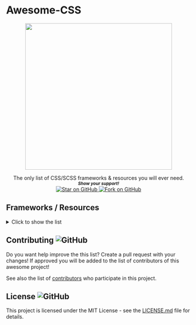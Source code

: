 # Awesome-CSS


<p align="center">
  <img height="400" src="" />
</p>
<div align="center">
The only list of CSS/SCSS frameworks & resources you will ever need.
  
  
   <br>
  <small> <b><i>Show your support!</i> </b></small>
  <br>
   <a href="https://github.com/MarketingPipeline/CSS-Frameworks">
    <img title="Star on GitHub" src="https://img.shields.io/github/stars/MarketingPipeline/CSS-Frameworks.svg?style=social&label=Star">
  </a>
  <a href="https://github.com/MarketingPipeline/CSS-Frameworks/fork">
    <img title="Fork on GitHub" src="https://img.shields.io/github/forks/MarketingPipeline/CSS-Frameworks.svg?style=social&label=Fork">
  </a>
   </p>  
 </div>


## Frameworks / Resources

<details>
<summary>Click to show the list</summary>
<br>


[7.css:](https://github.com/khang-nd/7.css) A tiny CSS framework for building faithful recreations of the Windows 7 UI.

[98.css:](https://github.com/jdan/98.css) A design system for building faithful recreations of old UIs. 

[Amaze UI:](https://github.com/amazeui/amazeui) A mobile-first and modular front-end framework.

[AESTHETIC CSS:](https://github.com/torch2424/aesthetic-css) A vaporwave CSS framework. 🌴🐬

[animate.css:](https://github.com/animate-css/animate.css)  A cross-browser library of CSS animations. As easy to use as an easy thing.

[aqua.css:](https://github.com/alphardex/aqua.css) A elegant CSS Framework.

[awsm.css:](https://github.com/igoradamenko/awsm.css) Simple CSS library for semantic HTML markup

[base:](https://github.com/getbase/base) A Rock Solid, Responsive CSS Framework built to work on all devices big, small and in-between.

[Basic.css:](https://github.com/vladocar/Basic.css) Classless CSS Starter File

[basscss:](https://github.com/basscss/basscss/) Low-level CSS Toolkit – the original Functional/Utility/Atomic CSS library

[Bahunya:](https://github.com/Kimeiga/bahunya) 10KB classless CSS framework with responsive typography, navbar, syntax highlighting, etc.

[bootstrap:](https://github.com/twbs/bootstrap) The most popular HTML, CSS, and JavaScript framework for developing responsive, mobile first projects on the web.

[BOOTSTRA.386:](https://github.com/kristopolous/BOOTSTRA.386) A vintage 1980s DOS inspired Twitter Bootstrap theme.

[bourbon:](https://github.com/thoughtbot/bourbon/) A Lightweight Sass Tool Set.

[bonsai.css:](https://github.com/bonsaicss/bonsai.css) A Utility Complete CSS Framework for less than 45kb (8kB Gzipped).

[bojler:](https://github.com/Slicejack/bojler) Bojler is an email framework.

[bulma:](https://github.com/jgthms/bulma) Modern CSS framework based on Flexbox.

[Blitz:](https://github.com/FriendsOfEpub/Blitz) An eBook Framework (CSS + template).

[carbon:](https://github.com/carbon-design-system/carbon) A design system built by IBM.

[Caramel.CSS:](https://github.com/caramelcss/caramel) A simple to use, easy to remember css framework.

[Concise.css:](https://github.com/ConciseCSS/concise.css) A CSS framework that's lightweight and easy-to-use. Give up the bloat. Stop tripping over your classes. Be Concise.

[cutestrap:](https://github.com/tylerchilds/cutestrap) A strong, independent CSS Framework. Only 2.7KB minified & gzipped.

[Centurion:](https://github.com/justinhough/Centurion) Centurion is a web-based framework for rapid prototyping and building larger web projects.

[Charts.css:](https://github.com/ChartsCSS/charts.css) Open source CSS framework for data visualization.

[chota:](https://github.com/jenil/chota) A micro (3kb) CSS framework.

[codyhouse-framework:](https://github.com/CodyHouse/codyhouse-framework) A lightweight front-end framework for building accessible, bespoke interfaces.

[classic.css:](https://github.com/npjg/classic.css) Generate a Classic Mac interface in your browser.

[Cirrus:](https://github.com/Spiderpig86/Cirrus) The SCSS framework for the modern web.

[cssfx:](https://github.com/jolaleye/cssfx) ✨ Beautifully simple click-to-copy CSS effects.

[css-buttons:](https://github.com/eludadev/css-buttons) 100 Modern CSS Buttons, Free And Royalty Free.

[daisyui:](https://github.com/saadeghi/daisyui) The most popular, free and open-source Tailwind CSS component library.

[Element:](https://github.com/ElemeFE/element) A Vue 2.0 based component library for developers, designers and product managers.

[elementary.css:](https://github.com/1j01/elementary.css) Elementary OS's stylesheet converted to browser CSS.

[Filters.css:](https://github.com/bansal/filters.css) CSS only library to apply color filters.

[furatto:](https://github.com/IcaliaLabs/furatto) It's a flat, fast and powerful front-end framework for rapid web development.

[flexboxgrid:](https://github.com/kristoferjoseph/flexboxgrid) Grid based on CSS3 flexbox.

[foundation-sites:](https://github.com/foundation/foundation-sites) The most advanced responsive front-end framework in the world. Quickly create prototypes and production code for sites that work on any kind of device.

[Fomantic-UI:](https://github.com/fomantic/fomantic-ui) Fomantic-UI is the official community fork of Semantic-UI.

[Gutenberg:](https://github.com/BafS/Gutenberg) Modern framework to print the web correctly.

[geo-bootstrap:](https://github.com/divshot/geo-bootstrap) A timeless Twitter Bootstrap theme built for the modern web.

[Homebrewery:](https://github.com/naturalcrit/homebrewery/blob/master/phb.standalone.css) A CSS stylesheet to create authentic looking D&D homebrews.

[hack:](https://github.com/egoist/hack) ⛷ Dead simple CSS framework.

[Halfmoon:](https://github.com/halfmoonui/halfmoon/) Front-end framework with a built-in dark mode and full customizability using CSS variables; great for building dashboards and tools.

[Hover:](https://github.com/IanLunn/Hover) A collection of CSS3 powered hover effects to be applied to links, buttons, logos, SVG, featured images and so on. Easily apply to your own elements, modify or just use for inspiration. Available in CSS, Sass, and LESS.

[hiq:](https://github.com/jonathanharrell/hiq) A lightweight, progressive, high-IQ CSS framework.

[IsometricSass:](https://github.com/MorganCaron/IsometricSass) Sass library to make isometric 2D without javascript

[inuitcss:](https://github.com/inuitcss/inuitcss) Extensible, scalable, Sass-based, OOCSS framework for large and long-lasting UI projects.

[Jeet:](https://github.com/mojotech/jeet) The most advanced, yet intuitive, grid system available for Sass or Stylus.

[knopf.css:](https://github.com/frameable/knopf.css) Modern, modular, extensible button system designed for both rapid prototyping and production-ready applications.

[lit:](https://github.com/ajusa/lit) World's smallest responsive 🔥 css framework (395 bytes).

[Materialize](https://materializecss.com/)

[material-components-web:](https://github.com/material-components/material-components-web) Modular and customizable Material Design UI components for the web.

[Metro 4:](https://github.com/olton/Metro-UI-CSS) Impressive component library for expressive web development! Build responsive projects on the web with the first front-end component library in Metro Style. And now there are even more opportunities every day!

[mobi.css:](https://github.com/mobi-css/mobi.css) A lightweight, scalable, mobile-first CSS framework

[modern-normalize:](https://github.com/sindresorhus/modern-normalize) 🐒 Normalize browsers' default style

[modern-css-reset:](https://github.com/hankchizljaw/modern-css-reset) A bare-bones CSS reset for modern web development.

[mdb-ui-kit:](https://github.com/mdbootstrap/mdb-ui-kit) Bootstrap 5 & Material Design 2.0 UI KIT.

[milligram:](https://github.com/milligram/milligram) A minimalist CSS framework.

[mini.css:](https://github.com/Chalarangelo/mini.css) A minimal, responsive, style-agnostic CSS framework!

[minireset.css:](https://github.com/jgthms/minireset.css) A tiny modern CSS reset.

[mui:](https://github.com/muicss/mui) A lightweight CSS framework that follows Google's Material Design guidelines.

[MVP.css:](https://github.com/andybrewer/mvp/) Minimalist stylesheet for HTML elements.

[Natural Selection:](https://github.com/frontaid/natural-selection) CSS Boilerplate / Starter Kit: Collection of best-practice CSS selectors.

[normalize.css:](https://github.com/necolas/normalize.css/) A modern alternative to CSS resets.

[NES.css:](https://github.com/nostalgic-css/NES.css) NES-style CSS Framework | ファミコン風CSSフレームワーク

[papercss:](https://github.com/papercss/papercss) The Less Formal CSS Framework.

[patternfly:](https://github.com/patternfly/patternfly) An open source design system built to drive consistency and unify teams.

[pico:](https://github.com/picocss/pico) Minimal CSS Framework for semantic HTML

[picnic:](https://github.com/franciscop/picnic) A beautiful CSS library to kickstart your projects

[primer:](https://github.com/primer/css) The CSS design system that powers GitHub

[primitive:](https://github.com/taniarascia/primitive)  ⛏️ ‎ A front-end design toolkit for developing web apps.

[PSone.css:](https://github.com/micah5/PSone.css) 🎮 PS1 style CSS Framework, inspired by NES.css

[pure:](https://github.com/pure-css/pure/) A set of small, responsive CSS modules that you can use in every web project.

[Puppertino:](https://github.com/codedgar/Puppertino) A CSS framework based on Human Guidelines from apple.

[Phonon:](https://github.com/phonon-framework/phonon) A responsive front-end framework with a focus on simplicity and flexibility.

[Ratchet:](https://github.com/twbs/ratchet) Build mobile apps with simple HTML, CSS, and JavaScript components.

[ress:](https://github.com/filipelinhares/ress) 🚿 A modern CSS reset.

[Responsive:](https://github.com/responsivebp/responsive) A super lightweight HTML, Sass, CSS, and JavaScript framework for building responsive websites.

[RPGUI:](https://github.com/RonenNess/RPGUI) Lightweight framework for old-school RPG GUI in web!.

[sanitize.css:](https://github.com/csstools/sanitize.css) A best-practices CSS foundation.

[sakura:](https://github.com/oxalorg/sakura) A minimal css framework/theme.

[Skeleton:](https://github.com/dhg/Skeleton/) A Dead Simple, Responsive Boilerplate for Mobile-Friendly Development.

[Skin:](https://github.com/eBay/skin) Pure CSS framework designed & developed by eBay for a branded, e-commerce marketplace. Created by eBay.

[Semantic-UI:](https://github.com/semantic-org/semantic-ui) a UI component framework based around useful principles from natural language.

[slim.js:](https://github.com/slimjs/slim.js) Fast & Robust Front-End Micro-framework based on modern standards.

[simple.css:](https://github.com/kevquirk/simple.css) Simple.css is a classless CSS template that allows you to make a good looking website really quickly.

[spectre:](https://github.com/picturepan2/spectre) A Lightweight, Responsive and Modern CSS Framework.

[susy:](https://github.com/oddbird/susy) Responsive layout toolkit for Sass.

[SPCSS:](https://github.com/susam/spcss) A simple, minimal, classless stylesheet for simple HTML pages.

[Propeller:](https://github.com/digicorp/propeller) Develop more, Code less. A front-end responsive framework based on Google's Material Design Standards & Bootstrap.

[tacit:](https://github.com/yegor256/tacit) CSS framework for dummies, without a single CSS class

[Tabler:](https://github.com/tabler/tabler) Free and open-source HTML Dashboard UI Kit built on Bootstrap

[tailwindcss:](https://github.com/tailwindlabs/tailwindcss) A utility-first CSS framework for rapid UI development.

[tawian-frontend:](https://github.com/maxbeier/tawian-frontend) A markdowny CSS framework.

[terminal.css:](https://github.com/Gioni06/terminal.css) Modern and minimalistic CSS framework for terminal enthusiasts.

[tentcss:](https://github.com/sitetent/tentcss) A CSS survival kit. Includes only the essentials to make camp.

[turretcss:](https://github.com/turretcss/turretcss) A framework for rapid development of responsive and accessible websites.

[TuiCss:](https://github.com/vinibiavatti1/TuiCss) A text-based user interface CSS library.

[uikit:](https://github.com/uikit/uikit) A lightweight and modular front-end framework for developing fast and powerful web interfaces.

[universal.css:](https://github.com/marmelab/universal.css) The only CSS you will ever need.

[unnamed-css-framework:](https://github.com/smakosh/unnamed-css-framework) A simple colorful CSS framework.

[unsemantic:](https://github.com/nathansmith/unsemantic) Fluid grid for mobile, tablet, and desktop.

[Vanilla:](https://github.com/canonical-web-and-design/vanilla-framework/) A simple, extensible CSS framework.

[Vital:](https://github.com/doximity/vital) A minimally invasive CSS framework for modern web applications.

[water.css:](https://github.com/kognise/water.css) A drop-in collection of CSS styles to make simple websites just a little nicer

[wired-elements:](https://github.com/rough-stuff/wired-elements) Collection of custom elements that appear hand drawn. Great for wireframes or a fun look.

[Wireframe:](https://github.com/agauniyal/wireframe) A minimal wireframing css-framework. 🎈

[wing:](https://github.com/kbrsh/wing) A beautiful CSS framework designed for minimalists.



[XP.css:](https://github.com/botoxparty/XP.css) A CSS framework for building faithful recreations of operating system GUIs.
  
  
</details>



## Contributing ![GitHub](https://img.shields.io/github/contributors/MarketingPipeline/CSS-Frameworks)

Do you want help improve the this list? Create a pull request with your changes! If approved you will be added to the list of contributors of this awesome project!

See also the list of
[contributors](https://github.com/MarketingPipeline/CSS-Frameworks/graphs/contributors) who
participate in this project.

## License ![GitHub](https://img.shields.io/github/license/MarketingPipeline/CSS-Frameworks)

This project is licensed under the MIT License - see the
[LICENSE.md](https://github.com/MarketingPipeline/CSS-Frameworks/blob/main/LICENSE) file for
details.



